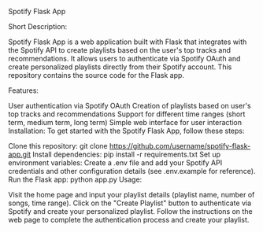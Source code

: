 Spotify Flask App

Short Description:

Spotify Flask App is a web application built with Flask that integrates with the Spotify API to create playlists based on the user's top tracks and recommendations. It allows users to authenticate via Spotify OAuth and create personalized playlists directly from their Spotify account. This repository contains the source code for the Flask app.

Features:

User authentication via Spotify OAuth
Creation of playlists based on user's top tracks and recommendations
Support for different time ranges (short term, medium term, long term)
Simple web interface for user interaction
Installation:
To get started with the Spotify Flask App, follow these steps:

Clone this repository: git clone https://github.com/username/spotify-flask-app.git
Install dependencies: pip install -r requirements.txt
Set up environment variables: Create a .env file and add your Spotify API credentials and other configuration details (see .env.example for reference).
Run the Flask app: python app.py
Usage:

Visit the home page and input your playlist details (playlist name, number of songs, time range).
Click on the "Create Playlist" button to authenticate via Spotify and create your personalized playlist.
Follow the instructions on the web page to complete the authentication process and create your playlist.



